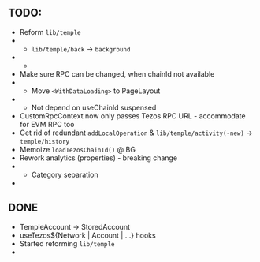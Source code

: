 ## TODO:

- Reform `lib/temple`
- - `lib/temple/back` -> `background`
- -
- Make sure RPC can be changed, when chainId not available
- - Move `<WithDataLoading>` to PageLayout
- - Not depend on useChainId suspensed
- CustomRpcContext now only passes Tezos RPC URL - accommodate for EVM RPC too
- Get rid of redundant `addLocalOperation` & `lib/temple/activity(-new)` -> `temple/history`
- Memoize `loadTezosChainId()` @ BG
- Rework analytics (properties) - breaking change
- - Category separation
-


## DONE

- TempleAccount -> StoredAccount
- useTezos${Network | Account | ...} hooks
- Started reforming `lib/temple`
-
